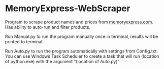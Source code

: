 # MemoryExpress-WebScraper
Program to scrape product names and prices from [memoryexpress.com](https://www.memoryexpress.com/). Has ability to auto-run and filter products.

Run Manual.py to run the program manually once in terminal, results will be printed to terminal.

Run Auto.py to run the program automatically with settings from Config.txt.
You can use Windows Task Scheduler to create a task that will run (location of python.exe) with the argument "(location of Auto.py)"
